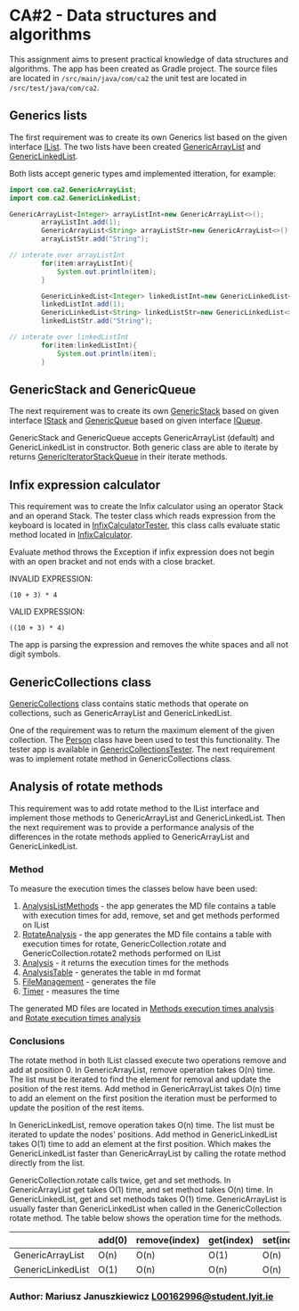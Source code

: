 # CA#2 - Data structures and algorithms
This assignment aims to present practical knowledge of data structures and algorithms. The app has been created as
Gradle project. The source files are located in
`/src/main/java/com/ca2` the unit test are located in `/src/test/java/com/ca2`.

## Generics lists

The first requirement was to create its own Generics list based on the given interface
[IList](src/main/java/com/ca2/IList.java). The two lists have been
created [GenericArrayList](src/main/java/com/ca2/GenericArrayList.java) and
[GenericLinkedList](src/main/java/com/ca2/GenericLinkedList.java).

Both lists accept generic types amd implemented itteration, for example:

```java
import com.ca2.GenericArrayList;
import com.ca2.GenericLinkedList;

GenericArrayList<Integer> arrayListInt=new GenericArrayList<>();
        arrayListInt.add(1);
        GenericArrayList<String> arrayListStr=new GenericArrayList<>();
        arrayListStr.add("String");

// interate over arrayListInt
        for(item:arrayListInt){
            System.out.println(item);
        }

        GenericLinkedList<Integer> linkedListInt=new GenericLinkedList<>();
        linkedListInt.add(1);
        GenericLinkedList<String> linkedListStr=new GenericLinkedList<>();
        linkedListStr.add("String");

// interate over linkedListInt
        for(item:linkedListInt){
            System.out.println(item);
        }
```

## GenericStack and GenericQueue

The next requirement was to create its own [GenericStack](src/main/java/com/ca2/GenericStack.java)
based on given interface [IStack](src/main/java/com/ca2/IStack.java)
and [GenericQueue](src/main/java/com/ca2/GenericQueue.java)
based on given interface [IQueue](src/main/java/com/ca2/IQueue.java).

GenericStack and GenericQueue accepts GenericArrayList (default) and GenericLinkedList in constructor. Both generic
class are able to iterate by returns
[GenericIteratorStackQueue](src/main/java/com/ca2/GenericIteratorStackQueue.java)
in their iterate methods.

## Infix expression calculator

This requirement was to create the Infix calculator using an operator Stack and an operand Stack. The tester class which
reads expression from the keyboard is located in
[InfixCalculatorTester](src/main/java/com/ca2/InfixCalculatorTester.java), this class calls evaluate static method
located in [InfixCalculator](src/main/java/com/ca2/InfixCalculator.java).

Evaluate method throws the Exception if infix expression does not begin with an open bracket and not ends with a close bracket.

INVALID EXPRESSION:

~~~
(10 + 3) * 4
~~~

VALID EXPRESSION:

~~~
((10 + 3) * 4)
~~~

The app is parsing the expression and removes the white spaces and all not digit symbols.

## GenericCollections class

[GenericCollections](src/main/java/com/ca2/GenericCollections.java)
class contains static methods that operate on collections, such as GenericArrayList and GenericLinkedList.

One of the requirement was to return the maximum element of the given collection.
The [Person](src/main/java/com/ca2/Person.java) class have been used to test this functionality. The tester app is
available in [GenericCollectionsTester](src/main/java/com/ca2/GenericCollectionsTester.java). The next requirement was
to implement rotate method in GenericCollections class.

## Analysis of rotate methods

This requirement was to add rotate method to the IList interface and implement those methods to GenericArrayList and
GenericLinkedList. Then the next requirement was to provide a performance analysis of the differences in the rotate
methods applied to GenericArrayList and GenericLinkedList.

### Method

To measure the execution times the classes below have been used:
1. [AnalysisListMethods](src/main/java/com/ca2/rotateAnalysis/AnalysisListMethods.java) - the app generates the MD file
   contains a table with execution times for add, remove, set and get methods performed on IList
2. [RotateAnalysis](src/main/java/com/ca2/rotateAnalysis/RotateAnalysis.java) - the app generates the MD file
   contains a table with execution times for rotate, GenericCollection.rotate and GenericCollection.rotate2 methods performed on IList
3. [Analysis](src/main/java/com/ca2/rotateAnalysis/Analysis.java) - it returns the execution times for the methods
4. [AnalysisTable](src/main/java/com/ca2/rotateAnalysis/AnalysisTable.java) - generates the table in md format
5. [FileManagement](src/main/java/com/ca2/rotateAnalysis/FileManagement.java) - generates the file
6. [Timer](src/main/java/com/ca2/rotateAnalysis/Timer.java) - measures the time

The generated MD files are located in [Methods execution times analysis](analysis-methods.md) and
[Rotate execution times analysis](analysis-rotate.md)

### Conclusions

The rotate method in both IList classed execute two operations remove and add at position 0. In GenericArrayList, remove
operation takes O(n) time. The list must be iterated to find the element for removal and update the position of the rest
items. Add method in GenericArrayList takes O(n) time to add an element on the first position the iteration must be
performed to update the position of the rest items.

In GenericLinkedList, remove operation takes O(n) time. The list must be iterated to update the nodes' positions. Add
method in GenericLinkedList takes O(1) time to add an element at the first position. Which makes the GenericLinkedList
faster than GenericArrayList by calling the rotate method directly from the list.

GenericCollection.rotate calls twice, get and set methods. In GenericArrayList get takes O(1) time, and set method takes
O(n) time. In GenericLinkedList, get and set methods takes O(1) time. GenericArrayList is usually faster than
GenericLinkedList when called in the GenericCollection rotate method. The table below shows the operation time for the
methods.

|  | add(0) | remove(index) | get(index) | set(index) |
|--- | --- | --- | --- | --- |
| GenericArrayList | O(n) | O(n) | O(1) | O(n) |
| GenericLinkedList | O(1) | O(n) | O(n) | O(n) |

### Author: Mariusz Januszkiewicz L00162996@student.lyit.ie
